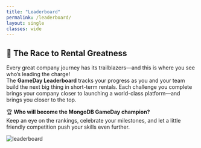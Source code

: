 ```yaml
---
title: "Leaderboard"
permalink: /leaderboard/
layout: single
classes: wide
---
```


## 🏁 The Race to Rental Greatness

Every great company journey has its trailblazers—and this is where you see who’s leading the charge!  
The **GameDay Leaderboard** tracks your progress as you and your team build the next big thing in short-term rentals. Each challenge you complete brings your company closer to launching a world-class platform—and brings you closer to the top.

🏆 **Who will become the MongoDB GameDay champion?**  
Keep an eye on the rankings, celebrate your milestones, and let a little friendly competition push your skills even further.

![leaderboard](../assets/images/leaderboard.png)
